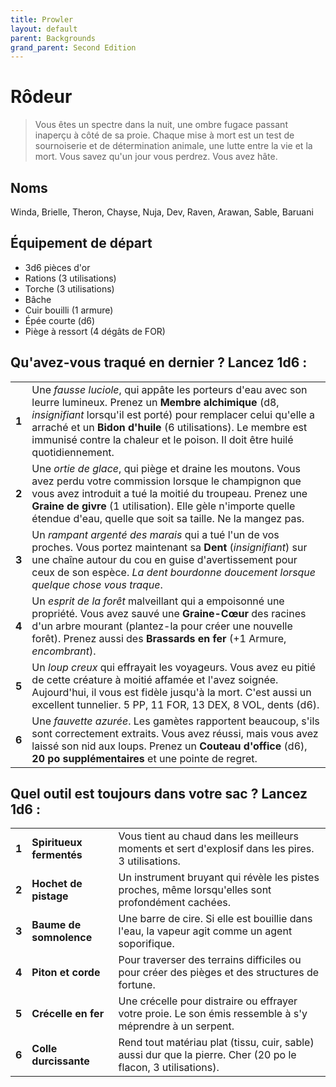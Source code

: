 ```yaml
---
title: Prowler
layout: default
parent: Backgrounds
grand_parent: Second Edition
---
```


# Rôdeur

> Vous êtes un spectre dans la nuit, une ombre fugace passant inaperçu à côté de sa proie. Chaque mise à mort est un test de sournoiserie et de détermination animale, une lutte entre la vie et la mort. Vous savez qu'un jour vous perdrez. Vous avez hâte.

## Noms

Winda, Brielle, Theron, Chayse, Nuja, Dev, Raven, Arawan, Sable, Baruani

## Équipement de départ

- 3d6 pièces d'or
- Rations (3 utilisations)
- Torche (3 utilisations)
- Bâche
- Cuir bouilli (1 armure)
- Épée courte (d6)
- Piège à ressort (4 dégâts de FOR)

## Qu'avez-vous traqué en dernier ? Lancez 1d6 :

|       |                                                                                                                                                                                                                                           |
| ----- | ----------------------------------------------------------------------------------------------------------------------------------------------------------------------------------------------------------------------------------------- |
| **1** | Une _fausse luciole_, qui appâte les porteurs d'eau avec son leurre lumineux. Prenez un **Membre alchimique** (d8, _insignifiant_ lorsqu'il est porté) pour remplacer celui qu'elle a arraché et un **Bidon d'huile** (6 utilisations). Le membre est immunisé contre la chaleur et le poison. Il doit être huilé quotidiennement. |
| **2** | Une _ortie de glace_, qui piège et draine les moutons. Vous avez perdu votre commission lorsque le champignon que vous avez introduit a tué la moitié du troupeau. Prenez une **Graine de givre** (1 utilisation). Elle gèle n'importe quelle étendue d'eau, quelle que soit sa taille. Ne la mangez pas. |
| **3** | Un _rampant argenté des marais_ qui a tué l'un de vos proches. Vous portez maintenant sa **Dent** (_insignifiant_) sur une chaîne autour du cou en guise d'avertissement pour ceux de son espèce. _La dent bourdonne doucement lorsque quelque chose vous traque_. |
| **4** | Un _esprit de la forêt_ malveillant qui a empoisonné une propriété. Vous avez sauvé une **Graine-Cœur** des racines d'un arbre mourant (plantez-la pour créer une nouvelle forêt). Prenez aussi des **Brassards en fer** (+1 Armure, _encombrant_). |
| **5** | Un _loup creux_ qui effrayait les voyageurs. Vous avez eu pitié de cette créature à moitié affamée et l'avez soignée. Aujourd'hui, il vous est fidèle jusqu'à la mort. C'est aussi un excellent tunnelier. 5 PP, 11 FOR, 13 DEX, 8 VOL, dents (d6). |
| **6** | Une _fauvette azurée_. Les gamètes rapportent beaucoup, s'ils sont correctement extraits. Vous avez réussi, mais vous avez laissé son nid aux loups. Prenez un **Couteau d'office** (d6), **20 po supplémentaires** et une pointe de regret. |                                                               |

## Quel outil est toujours dans votre sac ? Lancez 1d6 :

|       |                       |                                                                                                     |
| ----- | --------------------- | --------------------------------------------------------------------------------------------------- |
| **1** | **Spiritueux fermentés** | Vous tient au chaud dans les meilleurs moments et sert d'explosif dans les pires. 3 utilisations. |
| **2** | **Hochet de pistage** | Un instrument bruyant qui révèle les pistes proches, même lorsqu'elles sont profondément cachées. |
| **3** | **Baume de somnolence** | Une barre de cire. Si elle est bouillie dans l'eau, la vapeur agit comme un agent soporifique. |
| **4** | **Piton et corde** | Pour traverser des terrains difficiles ou pour créer des pièges et des structures de fortune. |
| **5** | **Crécelle en fer** | Une crécelle pour distraire ou effrayer votre proie. Le son émis ressemble à s'y méprendre à un serpent. |
| **6** | **Colle durcissante** | Rend tout matériau plat (tissu, cuir, sable) aussi dur que la pierre. Cher (20 po le flacon, 3 utilisations). |
